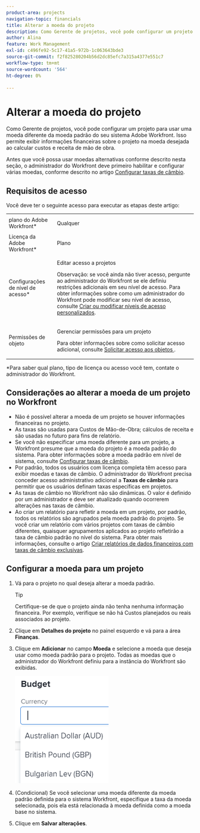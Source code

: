 ```yaml
---
product-area: projects
navigation-topic: financials
title: Alterar a moeda do projeto
description: Como Gerente de projetos, você pode configurar um projeto para usar uma moeda diferente da moeda padrão do seu sistema Adobe Workfront. Isso permite exibir informações financeiras sobre o projeto na moeda desejada ao calcular custos e receita de mão de obra.
author: Alina
feature: Work Management
exl-id: c496fe92-5c17-41a5-972b-1c063643bde3
source-git-commit: f2f825280204b56d2dc85efc7a315a4377e551c7
workflow-type: tm+mt
source-wordcount: '564'
ht-degree: 0%

---
```


# Alterar a moeda do projeto

Como Gerente de projetos, você pode configurar um projeto para usar uma moeda diferente da moeda padrão do seu sistema Adobe Workfront. Isso permite exibir informações financeiras sobre o projeto na moeda desejada ao calcular custos e receita de mão de obra.

Antes que você possa usar moedas alternativas conforme descrito nesta seção, o administrador do Workfront deve primeiro habilitar e configurar várias moedas, conforme descrito no artigo [Configurar taxas de câmbio](../../../administration-and-setup/manage-workfront/exchange-rates/set-up-exchange-rates.md).

## Requisitos de acesso

Você deve ter o seguinte acesso para executar as etapas deste artigo:

<table style="table-layout:auto"> 
 <col> 
 <col> 
 <tbody> 
  <tr> 
   <td role="rowheader">plano do Adobe Workfront*</td> 
   <td> <p>Qualquer</p> </td> 
  </tr> 
  <tr> 
   <td role="rowheader">Licença da Adobe Workfront*</td> 
   <td> <p>Plano </p> </td> 
  </tr> 
  <tr> 
   <td role="rowheader">Configurações de nível de acesso*</td> 
   <td> <p>Editar acesso a projetos</p> <p>Observação: se você ainda não tiver acesso, pergunte ao administrador do Workfront se ele definiu restrições adicionais em seu nível de acesso. Para obter informações sobre como um administrador do Workfront pode modificar seu nível de acesso, consulte <a href="../../../administration-and-setup/add-users/configure-and-grant-access/create-modify-access-levels.md" class="MCXref xref">Criar ou modificar níveis de acesso personalizados</a>.</p> </td> 
  </tr> 
  <tr> 
   <td role="rowheader">Permissões de objeto</td> 
   <td> <p>Gerenciar permissões para um projeto</p> <p>Para obter informações sobre como solicitar acesso adicional, consulte <a href="../../../workfront-basics/grant-and-request-access-to-objects/request-access.md" class="MCXref xref">Solicitar acesso aos objetos </a>.</p> </td> 
  </tr> 
 </tbody> 
</table>

&#42;Para saber qual plano, tipo de licença ou acesso você tem, contate o administrador do Workfront.

## Considerações ao alterar a moeda de um projeto no Workfront

* Não é possível alterar a moeda de um projeto se houver informações financeiras no projeto.
* As taxas são usadas para Custos de Mão-de-Obra; cálculos de receita e são usadas no futuro para fins de relatório.
* Se você não especificar uma moeda diferente para um projeto, a Workfront presume que a moeda do projeto é a moeda padrão do sistema. Para obter informações sobre a moeda padrão em nível de sistema, consulte [Configurar taxas de câmbio](../../../administration-and-setup/manage-workfront/exchange-rates/set-up-exchange-rates.md).
* Por padrão, todos os usuários com licença completa têm acesso para exibir moedas e taxas de câmbio. O administrador do Workfront precisa conceder acesso administrativo adicional a **Taxas de câmbio** para permitir que os usuários definam taxas específicas em projetos.
* As taxas de câmbio no Workfront não são dinâmicas. O valor é definido por um administrador e deve ser atualizado quando ocorrerem alterações nas taxas de câmbio.
* Ao criar um relatório para refletir a moeda em um projeto, por padrão, todos os relatórios são agrupados pela moeda padrão do projeto. Se você criar um relatório com vários projetos com taxas de câmbio diferentes, quaisquer agrupamentos aplicados ao projeto refletirão a taxa de câmbio padrão no nível do sistema. Para obter mais informações, consulte o artigo [Criar relatórios de dados financeiros com taxas de câmbio exclusivas](../../../reports-and-dashboards/reports/creating-and-managing-reports/create-financial-data-reports-unique-exchange-rates.md).

## Configurar a moeda para um projeto

1. Vá para o projeto no qual deseja alterar a moeda padrão.

   >[!TIP]
   >
   >Certifique-se de que o projeto ainda não tenha nenhuma informação financeira. Por exemplo, verifique se não há Custos planejados ou reais associados ao projeto.

1. Clique em **Detalhes do projeto** no painel esquerdo e vá para a área **Finanças**.
1. Clique em **Adicionar** no campo **Moeda** e selecione a moeda que deseja usar como moeda padrão para o projeto. Todas as moedas que o administrador do Workfront definiu para a instância do Workfront são exibidas.

   ![](assets/currency-on-project-expanded-nwe.png)

1. (Condicional) Se você selecionar uma moeda diferente da moeda padrão definida para o sistema Workfront, especifique a taxa da moeda selecionada, pois ela está relacionada à moeda definida como a moeda base no sistema.
1. Clique em **Salvar alterações**.
